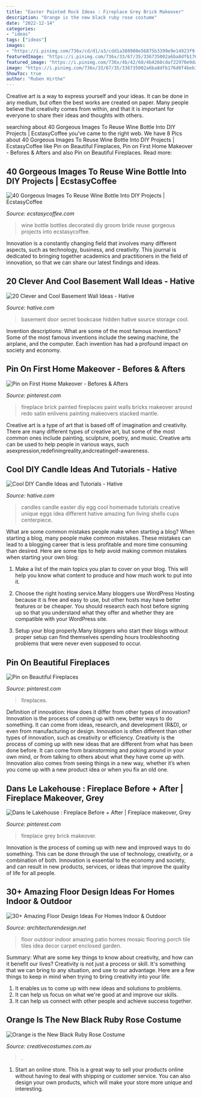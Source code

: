 ```yaml
---
title: "Easter Painted Rock Ideas : Fireplace Grey Brick Makeover"
description: "Orange is the new black ruby rose costume"
date: "2022-12-14"
categories:
- "ideas"
tags: ["ideas"]
images:
- "https://i.pinimg.com/736x/cd/d1/a3/cdd1a388980e56875b3399e9e14923f9--black-brick-fireplace-fireplace-redo.jpg"
featuredImage: "https://i.pinimg.com/736x/33/67/35/336735002a6ba8dfb176d0f4beb1f3b9.jpg"
featured_image: "https://i.pinimg.com/736x/4b/42/60/4b4260cdaf22970e9dac8106d2e9c2a8--grey-fireplace-fireplace-redo.jpg"
image: "https://i.pinimg.com/736x/33/67/35/336735002a6ba8dfb176d0f4beb1f3b9.jpg"
ShowToc: true
author: "Ruben Hirthe"
---
```



Creative art is a way to express yourself and your ideas. It can be done in any medium, but often the best works are created on paper. Many people believe that creativity comes from within, and that it is important for everyone to share their ideas and thoughts with others.

	

		
searching about 40 Gorgeous Images To Reuse Wine Bottle Into DIY Projects | EcstasyCoffee you've came to the right web. We have 8 Pics about 40 Gorgeous Images To Reuse Wine Bottle Into DIY Projects | EcstasyCoffee like Pin on Beautiful Fireplaces, Pin on First Home Makeover - Befores &amp; Afters and also Pin on Beautiful Fireplaces. Read more:
		
    
## 40 Gorgeous Images To Reuse Wine Bottle Into DIY Projects | EcstasyCoffee

<img loading=lazy src="http://i0.wp.com/www.ecstasycoffee.com/wp-content/uploads/2016/10/Bride-and-groom-decorated-wine-bottles.jpg?resize=564%2C1002" onerror="this.onerror=null;this.src='https://tse2.mm.bing.net/th?id=OIP.THSER30gJw-MuMNeueTtTwHaNK&amp;pid=15.1';" alt="40 Gorgeous Images To Reuse Wine Bottle Into DIY Projects | EcstasyCoffee">

_Source: ecstasycoffee.com_

>wine bottle bottles decorated diy groom bride reuse gorgeous projects into ecstasycoffee. 

	

Innovation is a constantly changing field that involves many different aspects, such as technology, business, and creativity. This journal is dedicated to bringing together academics and practitioners in the field of innovation, so that we can share our latest findings and ideas.

    
## 20 Clever And Cool Basement Wall Ideas - Hative

<img loading=lazy src="https://hative.com/wp-content/uploads/2014/05/basement-wall-ideas/2-secret-bookcase-door.jpg" onerror="this.onerror=null;this.src='https://tse1.mm.bing.net/th?id=OIP.m3PQnOQWs2APjJCyO4gy5wHaJ4&amp;pid=15.1';" alt="20 Clever and Cool Basement Wall Ideas - Hative">

_Source: hative.com_

>basement door secret bookcase hidden hative source storage cool. 

	

Invention descriptions: What are some of the most famous inventions?
Some of the most famous inventions include the sewing machine, the airplane, and the computer. Each invention has had a profound impact on society and economy.

    
## Pin On First Home Makeover - Befores &amp; Afters

<img loading=lazy src="https://i.pinimg.com/736x/cd/d1/a3/cdd1a388980e56875b3399e9e14923f9--black-brick-fireplace-fireplace-redo.jpg" onerror="this.onerror=null;this.src='https://tse4.mm.bing.net/th?id=OIP.d6XyClbctIr2h4yp8OhyJAHaJ3&amp;pid=15.1';" alt="Pin on First Home Makeover - Befores &amp; Afters">

_Source: pinterest.com_

>fireplace brick painted fireplaces paint walls bricks makeover around redo satin enlivens painting makeovers stacked mantle. 

	

Creative art is a type of art that is based off of imagination and creativity. There are many different types of creative art, but some of the most common ones include painting, sculpture, poetry, and music. Creative arts can be used to help people in various ways, such asexpression,redefiningreality,andcreatingelf-awareness.

    
## Cool DIY Candle Ideas And Tutorials - Hative

<img loading=lazy src="https://hative.com/wp-content/uploads/2015/01/candle-ideas/2-cool-diy-candle-ideas-and-tutorials.jpg" onerror="this.onerror=null;this.src='https://tse2.mm.bing.net/th?id=OIP.bO4osp98DEL224CFQpPAPAHaKo&amp;pid=15.1';" alt="Cool DIY Candle Ideas and Tutorials - Hative">

_Source: hative.com_

>candles candle easter diy egg cool homemade tutorials creative unique eggs idea different hative amazing fun living shells cups centerpiece. 

	

What are some common mistakes people make when starting a blog?
When starting a blog, many people make common mistakes. These mistakes can lead to a blogging career that is less profitable and more time consuming than desired. Here are some tips to help avoid making common mistakes when starting your own blog:
1. Make a list of the main topics you plan to cover on your blog. This will help you know what content to produce and how much work to put into it.

2. Choose the right hosting service.Many bloggers use WordPress Hosting because it is free and easy to use, but other hosts may have better features or be cheaper. You should research each host before signing up so that you understand what they offer and whether they are compatible with your WordPress site.

3. Setup your blog properly.Many bloggers who start their blogs without proper setup can find themselves spending hours troubleshooting problems that were never even supposed to occur.

    
## Pin On Beautiful Fireplaces

<img loading=lazy src="https://i.pinimg.com/736x/33/67/35/336735002a6ba8dfb176d0f4beb1f3b9.jpg" onerror="this.onerror=null;this.src='https://tse4.mm.bing.net/th?id=OIP.p-VuVjsitW2YoUA0sp9mBgHaLH&amp;pid=15.1';" alt="Pin on Beautiful Fireplaces">

_Source: pinterest.com_

>fireplaces. 

	

Definition of innovation: How does it differ from other types of innovation?
Innovation is the process of coming up with new, better ways to do something. It can come from ideas, research, and development (R&D), or even from manufacturing or design. Innovation is often different than other types of innovation, such as creativity or efficiency.
Creativity is the process of coming up with new ideas that are different from what has been done before. It can come from brainstorming and poking around in your own mind, or from talking to others about what they have come up with. Innovation also comes from seeing things in a new way, whether it’s when you come up with a new product idea or when you fix an old one.

    
## Dans Le Lakehouse : Fireplace Before + After | Fireplace Makeover, Grey

<img loading=lazy src="https://i.pinimg.com/736x/4b/42/60/4b4260cdaf22970e9dac8106d2e9c2a8--grey-fireplace-fireplace-redo.jpg" onerror="this.onerror=null;this.src='https://tse2.mm.bing.net/th?id=OIP.QWOAIC5B4DEV5NGqRmT-lgHaJ4&amp;pid=15.1';" alt="Dans le Lakehouse : Fireplace Before + After | Fireplace makeover, Grey">

_Source: pinterest.com_

>fireplace grey brick makeover. 

	

Innovation is the process of coming up with new and improved ways to do something. This can be done through the use of technology, creativity, or a combination of both. Innovation is essential to the economy and society, and can result in new products, services, or ideas that improve the quality of life for all people.

    
## 30+ Amazing Floor Design Ideas For Homes Indoor &amp; Outdoor

<img loading=lazy src="http://cdn.architecturendesign.net/wp-content/uploads/2015/08/AD-Indoor-Outdoor-Floor-Design-Ideas-21.jpg" onerror="this.onerror=null;this.src='https://tse4.mm.bing.net/th?id=OIP.K8DN2tCv0pbdZ-JeeS_u-gHaLH&amp;pid=15.1';" alt="30+ Amazing Floor Design Ideas For Homes Indoor &amp; Outdoor">

_Source: architecturendesign.net_

>floor outdoor indoor amazing patio homes mosaic flooring porch tile tiles idea decor carpet enclosed garden. 

	

Summary: What are some key things to know about creativity, and how can it benefit our lives?
Creativity is not just a process or skill. It's something that we can bring to any situation, and use to our advantage. Here are a few things to keep in mind when trying to bring creativity into your life:
1. It enables us to come up with new ideas and solutions to problems.
2. It can help us focus on what we're good at and improve our skills.
3. It can help us connect with other people and achieve success together.

    
## Orange Is The New Black Ruby Rose Costume

<img loading=lazy src="https://www.creativecostumes.com.au/wp-content/uploads/2017/03/orange-black-768x1024.jpg" onerror="this.onerror=null;this.src='https://tse3.mm.bing.net/th?id=OIP.3CMD7UkxVja8oJYvf2zxUAHaJ4&amp;pid=15.1';" alt="Orange is the New Black Ruby Rose Costume">

_Source: creativecostumes.com.au_

>. 

	

1. Start an online store. This is a great way to sell your products online without having to deal with shipping or customer service. You can also design your own products, which will make your store more unique and interesting.

